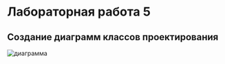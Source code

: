 # Лабораторная работа 5
## Создание диаграмм классов проектирования

![диаграмма](images/д5-f.drawio.png)
